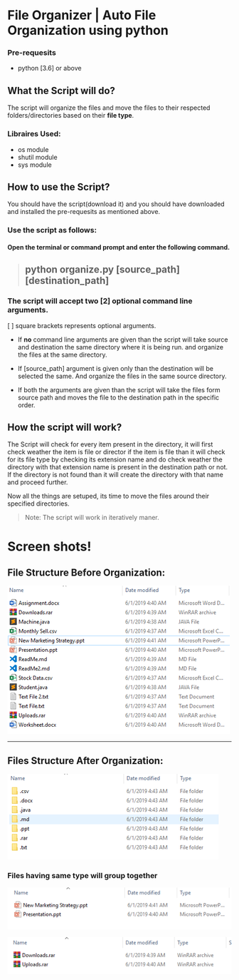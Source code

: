 # File Organizer | Auto File Organization using python

### Pre-requesits
* python [3.6] or above


## What the Script will do?
The script will organize the files and move the files to their respected folders/directories based on their __file type__.

### Libraires Used:
* os module
* shutil module
* sys module

## How to use the Script?
You should have the script(download it) and you should have downloaded and installed the pre-requesits as mentioned above.

### Use the script as follows:

#### Open the terminal or command prompt and enter the following command.
> ## python organize.py [source_path] [destination_path]

### The script will accept two [2] optional command line arguments.

[ ]  square brackets represents optional arguments.


* If __no__ command line arguments are given than the script will take source and destination the same directory where it is being run. and organize the files at the same directory.

* If [source_path] argument is given only than the destination will be selected the same. And organize the files in the same source directory.

* If both the arguments are given than the script will take the files form source path and moves the file to the destination path in the specific order.

## How the script will work?

The Script will check for every item present in the directory, it will first check weather the item is file or director if the item is file than it will check for its file type by checking its extension name and do check weather the directory with that extension name is present in the destination path or not. If the directory is not found than it will create the directory with that name and proceed further.

Now all the things are setuped, its time to move the files around their specified directories. 

> Note: The script will work in iteratively maner.

# Screen shots!

## File Structure Before Organization:
![Before Organization File Strudture](before_organizztion.PNG "Stucture of File Before Organization")

---

## Files Structure After Organization:
![Before Organization File Strudture](after_organization.PNG "Stucture of File Before Organization")

### Files having same type will group together

![Before Organization File Strudture](after_organization2.PNG "Stucture of File Before Organization")

![Before Organization File Strudture](after_organization3.PNG "Stucture of File Before Organization")



